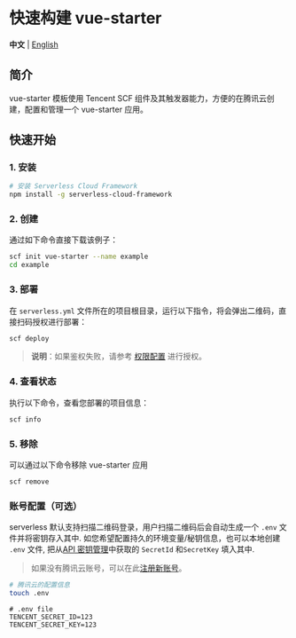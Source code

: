 # 快速构建 vue-starter

**中文** | [English](./README_EN.md)

## 简介

vue-starter 模板使用 Tencent SCF 组件及其触发器能力，方便的在腾讯云创建，配置和管理一个 vue-starter 应用。

## 快速开始

### 1. 安装

```bash
# 安装 Serverless Cloud Framework
npm install -g serverless-cloud-framework
```

### 2. 创建

通过如下命令直接下载该例子：

```bash
scf init vue-starter --name example
cd example
```

### 3. 部署

在 `serverless.yml` 文件所在的项目根目录，运行以下指令，将会弹出二维码，直接扫码授权进行部署：

```bash
scf deploy
```

> **说明**：如果鉴权失败，请参考 [权限配置](https://cloud.tencent.com/document/product/1154/43006) 进行授权。

### 4. 查看状态

执行以下命令，查看您部署的项目信息：

```bash
scf info
```

### 5. 移除

可以通过以下命令移除 vue-starter 应用

```bash
scf remove
```

### 账号配置（可选）

serverless 默认支持扫描二维码登录，用户扫描二维码后会自动生成一个 `.env` 文件并将密钥存入其中.
如您希望配置持久的环境变量/秘钥信息，也可以本地创建 `.env` 文件, 
把从[API 密钥管理](https://console.cloud.tencent.com/cam/capi)中获取的 `SecretId` 和`SecretKey` 填入其中.

> 如果没有腾讯云账号，可以在此[注册新账号](https://cloud.tencent.com/register)。

```bash
# 腾讯云的配置信息
touch .env
```

```
# .env file
TENCENT_SECRET_ID=123
TENCENT_SECRET_KEY=123
```
